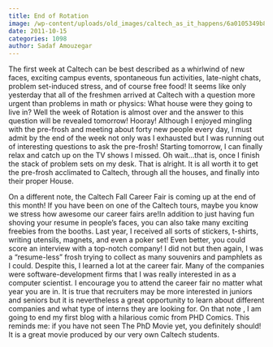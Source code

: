 ```yaml
---
title: End of Rotation
image: /wp-content/uploads/old_images/caltech_as_it_happens/6a0105349b8251970b014e8bf3bb29970d.gif
date: 2011-10-15
categories: 1098
author: Sadaf Amouzegar
---
```


The first week at Caltech can be best described as a whirlwind of new faces, exciting campus events, spontaneous fun activities, late-night chats, problem set-induced stress, and of course free food! It seems like only yesterday that all of the freshmen arrived at Caltech with a question more urgent than problems in math or physics: What house were they going to live in? Well the week of Rotation is almost over and the answer to this question will be revealed tomorrow! Hooray!
Although I enjoyed mingling with the pre-frosh and meeting about forty new people every day, I must admit by the end of the week not only was I exhausted but I was running out of interesting questions to ask the pre-frosh! Starting tomorrow, I can finally relax and catch up on the TV shows I missed. Oh wait…that is, once I finish the stack of problem sets on my desk. That is alright. It is all worth it to get the pre-frosh acclimated to Caltech, through all the houses, and finally into their proper House.

On a different note, the Caltech Fall Career Fair is coming up at the end of this month! If you have been on one of the Caltech tours, maybe you know we stress how awesome our career fairs are!In addition to just having fun shoving your resume in people’s faces, you can also take many exciting freebies from the booths. Last year, I received all sorts of stickers, t-shirts, writing utensils, magnets, and even a poker set! Even better, you could score an interview with a top-notch company! I did not but then again, I was a “resume-less” frosh trying to collect as many souvenirs and pamphlets as I could. Despite this, I learned a lot at the career fair. Many of the companies were software-development firms that I was really interested in as a computer scientist. I encourage you to attend the career fair no matter what year you are in. It is true that recruiters may be more interested in juniors and seniors but it is nevertheless a great opportunity to learn about different companies and what type of interns they are looking for. 
On that note , I am going to end my first blog with a hilarious comic from PHD Comics. This reminds me: if you have not seen The PhD Movie yet, you definitely should! It is a great movie produced by our very own Caltech students.

